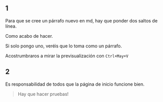 ## 1
Para que se cree un párrafo nuevo en md, hay que ponder dos saltos de línea.

Como acabo de hacer.

Si solo pongo uno,
veréis que lo toma como un párrafo.

Acostrumbraros
a
mirar
la 
previsualización con `Ctrl+May+V`

## 2
Es responsabilidad de todos que la página de inicio funcione bien.

> Hay que hacer pruebas!

